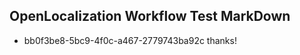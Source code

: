 ## OpenLocalization Workflow Test MarkDown
* bb0f3be8-5bc9-4f0c-a467-2779743ba92c 
thanks!<!--HONumber=Mar16_HO2-->
